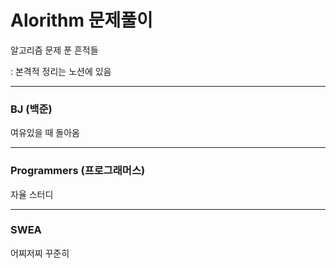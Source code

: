# Alorithm 문제풀이

알고리즘 문제 푼 흔적들

: 본격적 정리는 노션에 있음

---

### BJ (백준)

여유있을 때 돌아옴

---
### Programmers (프로그래머스)

자율 스터디

---
### SWEA 

어찌저찌 꾸준히 